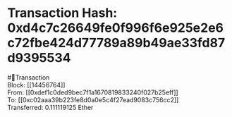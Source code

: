 
Transaction Hash: 0xd4c7c26649fe0f996f6e925e2e6c72fbe424d77789a89b49ae33fd87d9395534
====================================================================================
  
#💸Transaction  
Block: [[14456764]]  
From: [[0xdef1c0ded9bec7f1a1670819833240f027b25eff]]  
To: [[0xc02aaa39b223fe8d0a0e5c4f27ead9083c756cc2]]  
Transferred: 0.111119125 Ether